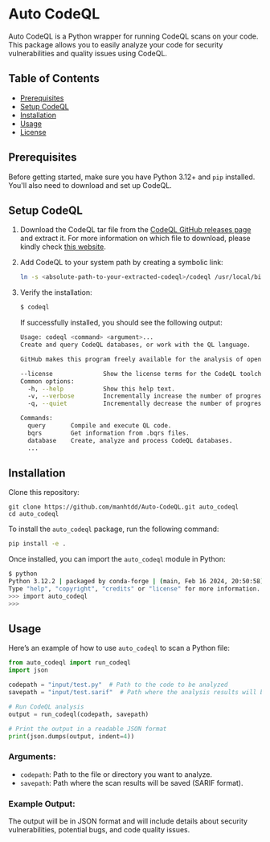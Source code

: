 # Auto CodeQL

Auto CodeQL is a Python wrapper for running CodeQL scans on your code. This package allows you to easily analyze your code for security vulnerabilities and quality issues using CodeQL.

## Table of Contents
- [Prerequisites](#prerequisites)
- [Setup CodeQL](#setup-codeql)
- [Installation](#installation)
- [Usage](#usage)
- [License](#license)

## Prerequisites

Before getting started, make sure you have Python 3.12+ and `pip` installed. You'll also need to download and set up CodeQL.

## Setup CodeQL

1. Download the CodeQL tar file from the [CodeQL GitHub releases page](https://github.com/github/codeql-action/releases) and extract it. For more information on which file to download, please kindly check [this website](https://docs.github.com/en/code-security/codeql-cli/getting-started-with-the-codeql-cli/setting-up-the-codeql-cli#1-download-the-codeql-cli-tar-archive).

2. Add CodeQL to your system path by creating a symbolic link:
   ```bash
   ln -s <absolute-path-to-your-extracted-codeql>/codeql /usr/local/bin/codeql
   ```

3. Verify the installation:
   ```bash
   $ codeql
   ```

   If successfully installed, you should see the following output:
   ```bash
   Usage: codeql <command> <argument>...
   Create and query CodeQL databases, or work with the QL language.

   GitHub makes this program freely available for the analysis of open-source software and certain other uses, but it is not itself free software. Type codeql --license to see the license terms.

   --license              Show the license terms for the CodeQL toolchain.
   Common options:
     -h, --help           Show this help text.
     -v, --verbose        Incrementally increase the number of progress messages printed.
     -q, --quiet          Incrementally decrease the number of progress messages printed.
   
   Commands:
     query       Compile and execute QL code.
     bqrs        Get information from .bqrs files.
     database    Create, analyze and process CodeQL databases.
     ...
   ```

## Installation
Clone this repository:
```
git clone https://github.com/manhtdd/Auto-CodeQL.git auto_codeql
cd auto_codeql
```

To install the `auto_codeql` package, run the following command:

```bash
pip install -e .
```

Once installed, you can import the `auto_codeql` module in Python:

```bash
$ python
Python 3.12.2 | packaged by conda-forge | (main, Feb 16 2024, 20:50:58) [GCC 12.3.0] on linux
Type "help", "copyright", "credits" or "license" for more information.
>>> import auto_codeql
>>> 
```

## Usage

Here’s an example of how to use `auto_codeql` to scan a Python file:

```python
from auto_codeql import run_codeql
import json

codepath = "input/test.py"  # Path to the code to be analyzed
savepath = "input/test.sarif"  # Path where the analysis results will be saved

# Run CodeQL analysis
output = run_codeql(codepath, savepath)

# Print the output in a readable JSON format
print(json.dumps(output, indent=4))
```

### Arguments:
- `codepath`: Path to the file or directory you want to analyze.
- `savepath`: Path where the scan results will be saved (SARIF format).

### Example Output:
The output will be in JSON format and will include details about security vulnerabilities, potential bugs, and code quality issues.
